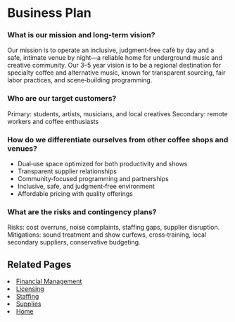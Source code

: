 # Business Plan

### What is our mission and long-term vision?
Our mission is to operate an inclusive, judgment‑free café by day and a safe, intimate venue by night—a reliable home for underground music and creative community. Our 3–5 year vision is to be a regional destination for specialty coffee and alternative music, known for transparent sourcing, fair labor practices, and scene‑building programming.

### Who are our target customers?
Primary: students, artists, musicians, and local creatives 
Secondary: remote workers and coffee enthusiasts 

### How do we differentiate ourselves from other coffee shops and venues?
- Dual‑use space optimized for both productivity and shows
- Transparent supplier relationships
- Community‑focused programming and partnerships
- Inclusive, safe, and judgment‑free environment
- Affordable pricing with quality offerings

### What are the risks and contingency plans?
Risks: cost overruns, noise complaints, staffing gaps, supplier disruption.
 Mitigations: sound treatment and show curfews, cross‑training, local secondary suppliers, conservative budgeting.

## Related Pages
<li><a href="finances.md">Financial Management</a></li>
<li><a href="licensing.md">Licensing</a></li>
<li><a href="staff.md">Staffing</a></li>
<li><a href="supplies.md">Supplies</a></li>
<li><a href="index.html">Home</a></li>